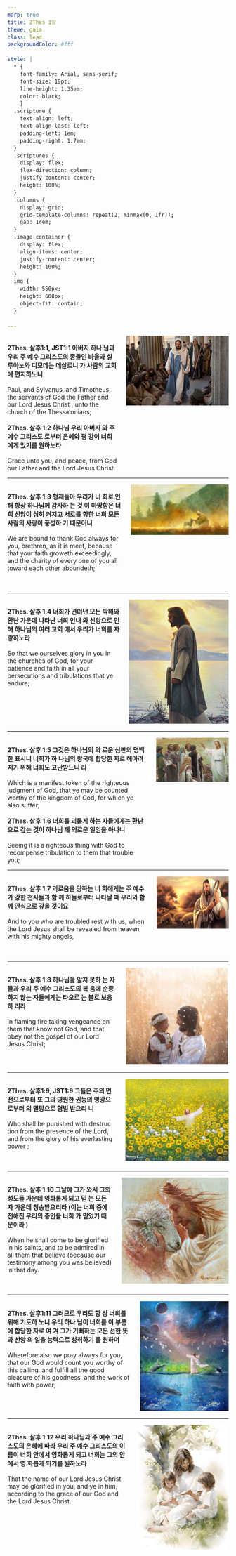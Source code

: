 ```yaml
---
marp: true
title: 2Thes 1장
theme: gaia
class: lead
backgroundColor: #fff

style: |
  * {
    font-family: Arial, sans-serif;
    font-size: 19pt;
    line-height: 1.35em;
    color: black;
    }
  .scripture {
    text-align: left;
    text-align-last: left;
    padding-left: 1em;
    padding-right: 1.7em;
  }
  .scriptures {
    display: flex;
    flex-direction: column;
    justify-content: center;
    height: 100%;
  }
  .columns {
    display: grid;
    grid-template-columns: repeat(2, minmax(0, 1fr));
    gap: 1rem;
  }
  .image-container {
    display: flex;
    align-items: center;
    justify-content: center;
    height: 100%;
  }
  img {
    width: 550px;
    height: 600px;
    object-fit: contain;
  }

---
```


<div class="columns">
  <div class="scriptures">
    <br>
    <div class="scripture">
      <b>2Thes. 살후1:1, JST1:1 아버지 하나 님과 우리 주 예수 그리스도의 종들인 바울과 실루아노와 디모데는 데살로니 가 사람의 교회에 편지하노니 
      </b>
    </div>
    <br>
    <div class="scripture">Paul, and Sylvanus, and Timotheus, the servants of God the Father and our Lord Jesus Christ , unto the church of the Thessalonians; 
    </div>
    <br>
    <div class="scripture">
      <b>2Thes. 살후 1:2 하나님 우리 아버지 와 주 예수 그리스도 로부터 은혜와 평 강이 너희에게 있기를 원하노라 
      </b>
    </div>
    <br>
    <div class="scripture">Grace unto you, and peace, from God our Father and the Lord Jesus Christ. 
    </div>         
  </div>
  <div class="image-container">
    <img src='../../pictures/picture_164.jpg'>
  </div>
</div>

---

<div class="columns">
  <div class="scriptures">
    <br>
    <div class="scripture">
      <b>2Thes. 살후 1:3 형제들아 우리가 너 희로 인해 항상 하나님께 감사하 는 것 이 마땅함은 너희 신앙이 심히 커지고 서로를 향한 너희 모든 사람의 사랑이 풍성하 기 때문이니 
      </b>
    </div>
    <br>
    <div class="scripture">We are bound to thank God always for you, brethren, as it is meet, because that your faith groweth exceedingly, and the charity of every one of you all toward each other aboundeth; 
    </div>
    <br>
    <div class="scripture">
      <b>
      </b>
    </div>
    <br>
    <div class="scripture">
    </div>         
  </div>
  <div class="image-container">
    <img src='../../pictures/picture_52.jpg'>
  </div>
</div>

---

<div class="columns">
  <div class="scriptures">
    <br>
    <div class="scripture">
      <b>2Thes. 살후 1:4 너희가 견뎌낸 모든 박해와 환난 가운데 나타난 너희 인내 와 신앙으로 인해 하나님의 여러 교회 에서 우리가 너희를 자랑하노라 
      </b>
    </div>
    <br>
    <div class="scripture">So that we ourselves glory in you in the churches of God, for your patience and faith in all your persecutions and tribulations that ye endure; 
    </div>
    <br>
    <div class="scripture">
      <b>
      </b>
    </div>
    <br>
    <div class="scripture">
    </div>         
  </div>
  <div class="image-container">
    <img src='../../pictures/picture_63.jpg'>
  </div>
</div>

---

<div class="columns">
  <div class="scriptures">
    <br>
    <div class="scripture">
      <b>2Thes. 살후 1:5 그것은 하나님의 의 로운 심판의 명백한 표시니 너희가 하 나님의 왕국에 합당한 자로 헤아려지기 위해 너희도 고난받느니 라 
      </b>
    </div>
    <br>
    <div class="scripture">Which is a manifest token of the righteous judgment of God, that ye may be counted worthy of the kingdom of God, for which ye also suffer; 
    </div>
    <br>
    <div class="scripture">
      <b>2Thes. 살후 1:6 너희를 괴롭게 하는 자들에게는 환난으로 갚는 것이 하나님 께 의로운 일임을 아나니 
      </b>
    </div>
    <br>
    <div class="scripture">Seeing it is a righteous thing with God to recompense tribulation to them that trouble you; 
    </div>         
  </div>
  <div class="image-container">
    <img src='../../pictures/picture_178.jpg'>
  </div>
</div>

---

<div class="columns">
  <div class="scriptures">
    <br>
    <div class="scripture">
      <b>2Thes. 살후 1:7 괴로움을 당하는 너 희에게는 주 예수가 강한 천사들과 함 께 하늘로부터 나타날 때 우리와 함께 안식으로 갚을 것이요 
      </b>
    </div>
    <br>
    <div class="scripture">And to you who are troubled rest with us, when the Lord Jesus shall be revealed from heaven with his mighty angels, 
    </div>
    <br>
    <div class="scripture">
      <b>
      </b>
    </div>
    <br>
    <div class="scripture">
    </div>         
  </div>
  <div class="image-container">
    <img src='../../pictures/picture_144.jpg'>
  </div>
</div>

---

<div class="columns">
  <div class="scriptures">
    <br>
    <div class="scripture">
      <b>2Thes. 살후 1:8 하나님을 알지 못하 는 자들과 우리 주 예수 그리스도의 복 음에 순종하지 않는 자들에게는 타오르 는 불로 보응하 리라 
      </b>
    </div>
    <br>
    <div class="scripture">In flaming fire taking vengeance on them that know not God, and that obey not the gospel of our Lord Jesus Christ; 
    </div>
    <br>
    <div class="scripture">
      <b>
      </b>
    </div>
    <br>
    <div class="scripture">
    </div>         
  </div>
  <div class="image-container">
    <img src='../../pictures/picture_108.jpg'>
  </div>
</div>

---

<div class="columns">
  <div class="scriptures">
    <br>
    <div class="scripture">
      <b>2Thes. 살후1:9, JST1:9 그들은 주의 면전으로부터 또 그의 영원한 권능의 영광으로부터 의 멸망으로 형벌 받으리 니 
      </b>
    </div>
    <br>
    <div class="scripture">Who shall be punished with destruc tion from the presence of the Lord, and from the glory of his everlasting power ; 
    </div>
    <br>
    <div class="scripture">
      <b>
      </b>
    </div>
    <br>
    <div class="scripture">
    </div>         
  </div>
  <div class="image-container">
    <img src='../../pictures/picture_136.jpg'>
  </div>
</div>

---

<div class="columns">
  <div class="scriptures">
    <br>
    <div class="scripture">
      <b>2Thes. 살후 1:10 그날에 그가 와서 그의 성도들 가운데 영화롭게 되고 믿 는 모든 자 가운데 칭송받으리라 (이는 너희 중에 전해진 우리의 증언을 너희 가 믿었기 때문이라 ) 
      </b>
    </div>
    <br>
    <div class="scripture">When he shall come to be glorified in his saints, and to be admired in all them that believe (because our testimony among you was believed) in that day. 
    </div>
    <br>
    <div class="scripture">
      <b>
      </b>
    </div>
    <br>
    <div class="scripture">
    </div>         
  </div>
  <div class="image-container">
    <img src='../../pictures/picture_99.jpg'>
  </div>
</div>

---

<div class="columns">
  <div class="scriptures">
    <br>
    <div class="scripture">
      <b>2Thes. 살후1:11 그러므로 우리도 항 상 너희를 위해 기도하 노니 우리 하나 님이 너희를 이 부름에 합당한 자로 여 겨 그가 기뻐하는 모든 선한 뜻과 신앙 의 일을 능력으로 성취하기 를 원하며 
      </b>
    </div>
    <br>
    <div class="scripture">Wherefore also we pray always for you, that our God would count you worthy of this calling, and fulfill all the good pleasure of his goodness, and the work of faith with power; 
    </div>
    <br>
    <div class="scripture">
      <b>
      </b>
    </div>
    <br>
    <div class="scripture">
    </div>         
  </div>
  <div class="image-container">
    <img src='../../pictures/picture_20.jpg'>
  </div>
</div>

---

<div class="columns">
  <div class="scriptures">
    <br>
    <div class="scripture">
      <b>2Thes. 살후 1:12 우리 하나님과 주 예수 그리스도의 은혜에 따라 우리 주 예수 그리스도의 이름이 너희 안에서 영화롭게 되고 너희는 그의 안에서 영 화롭게 되기를 원하노라 
      </b>
    </div>
    <br>
    <div class="scripture">That the name of our Lord Jesus Christ may be glorified in you, and ye in him, according to the grace of our God and the Lord Jesus Christ.
    </div>
    <br>
    <div class="scripture">
      <b>
      </b>
    </div>
    <br>
    <div class="scripture">
    </div>         
  </div>
  <div class="image-container">
    <img src='../../pictures/picture_34.jpg'>
  </div>
</div>

